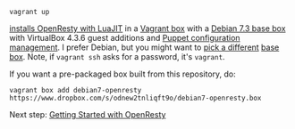     vagrant up

[installs OpenResty with LuaJIT](http://openresty.org/#Installation) in a [Vagrant box](http://www.vagrantup.com/) with a [Debian 7.3 base box](http://puppet-vagrant-boxes.puppetlabs.com/#tab-boxes) with VirtualBox 4.3.6 guest additions and [Puppet configuration management](http://puppetlabs.com/puppet/puppet-open-source). I prefer Debian, but you might want to [pick a different](http://cloud-images.ubuntu.com/vagrant/) [base box](http://www.vagrantbox.es/). Note, if `vagrant ssh` asks for a password, it's `vagrant`.

If you want a pre-packaged box built from this repository, do:

    vagrant box add debian7-openresty https://www.dropbox.com/s/odnew2tnliqft9o/debian7-openresty.box

Next step: [Getting Started with OpenResty](http://openresty.org/#GettingStarted)
